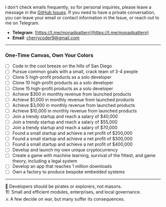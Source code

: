 I don't check emails frequently, so for personal inquiries, please leave a message in the [GitHub Issues](https://github.com/cherrycoder9/cherrycoder9/issues). If you need to have a private conversation, you can leave your email or contact information in the Issue, or reach out to me on Telegram.

- **Telegram**: [https://t.me/monadpattern](https://t.me/monadpattern)
- **Email**: [cherrycoder9@gmail.com](mailto:cherrycoder9@gmail.com)

***
### One-Time Canvas, Own Your Colors
- [ ] Code in the cool breeze on the hills of San Diego
- [ ] Pursue common goals with a small, crack team of 3-4 people
- [ ] Clone 5 high-profit products as a solo developer
- [ ] Clone 10 high-profit products as a solo developer
- [ ] Clone 15 high-profit products as a solo developer
- [ ] Achieve $300 in monthly revenue from launched products
- [ ] Achieve $1,000 in monthly revenue from launched products
- [ ] Achieve $3,000 in monthly revenue from launched products
- [ ] Achieve $10,000 in monthly revenue from launched products
- [ ] Join a trendy startup and reach a salary of $40,000
- [ ] Join a trendy startup and reach a salary of $55,000
- [ ] Join a trendy startup and reach a salary of $70,000
- [ ] Found a small startup and achieve a net profit of $200,000
- [ ] Found a small startup and achieve a net profit of $300,000
- [ ] Found a small startup and achieve a net profit of $400,000
- [ ] Develop and launch my own unique cryptocurrency
- [ ] Create a game with machine learning, survival of the fittest, and game theory, including a legal system
- [ ] Develop an app that reaches 1 million downloads
- [ ] Own a factory to produce bespoke embedded systems

***
🧭 Developers should be pirates or explorers, not masons.  
🏗️ Small and efficient modules, enterprises, and local governance.  
⚔️ A few decide on war, but many suffer its consequences.  

<!--
**cherrycoder9/cherrycoder9** is a ✨ _special_ ✨ repository because its `README.md` (this file) appears on your GitHub profile.

Here are some ideas to get you started:

- 🔭 I’m currently working on ...
- 🌱 I’m currently learning ...
- 👯 I’m looking to collaborate on ...
- 🤔 I’m looking for help with ...
- 💬 Ask me about ...
- 📫 How to reach me: ...
- 😄 Pronouns: ...
- ⚡ Fun fact: ...
-->
